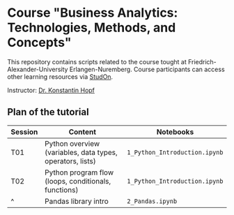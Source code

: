 # Course "Business Analytics: Technologies, Methods, and Concepts"

This repository contains scripts related to the course tought at Friedrich-Alexander-University Erlangen-Nuremberg. Course participants can access other learning resources via [StudOn](https://www.studon.fau.de/studon/goto.php?target=crs_5706293).

Instructor: [Dr. Konstantin Hopf](https://www.uni-bamberg.de/eesys/team/konstantin-hopf/)

## Plan of the tutorial

| Session | Content | Notebooks |
|---------|---------|-----------|
| T01 | Python overview (variables, data types, operators, lists) | `1_Python_Introduction.ipynb` |
| T02 | Python program flow (loops, conditionals, functions) | `1_Python_Introduction.ipynb` |
| ^   | Pandas library intro | `2_Pandas.ipynb` |